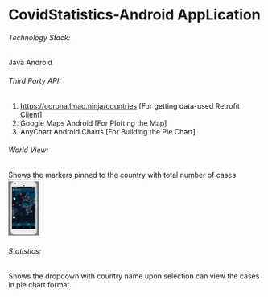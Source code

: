 # CovidStatistics-Android AppLication


###### Technology Stack: 
Java Android

###### Third Party API: 
1.	https://corona.lmao.ninja/countries [For getting data-used Retrofit Client]
2.	Google Maps Android [For Plotting the Map]
3.	AnyChart Android Charts [For Building the Pie Chart]

###### World View: 
Shows the markers pinned to the country with total number of cases.
![GitHub Logo](/images/WorldView.PNG)



###### Statistics: 
Shows the dropdown with country name upon selection can view the cases in pie chart format

